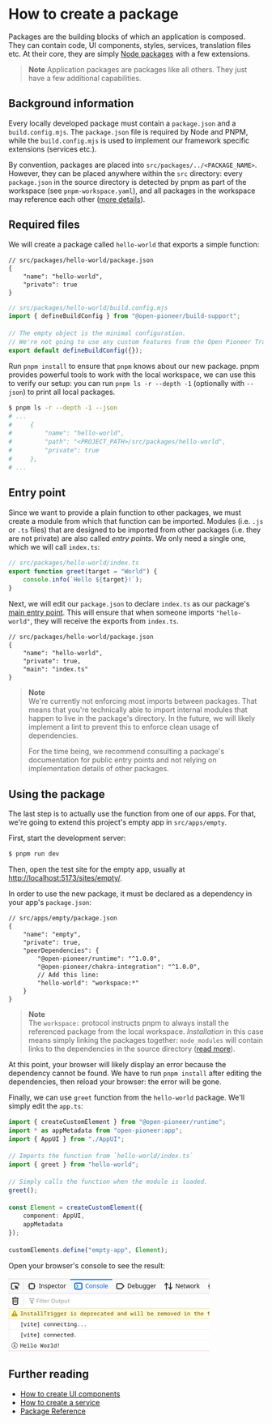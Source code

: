 # How to create a package

Packages are the building blocks of which an application is composed.
They can contain code, UI components, styles, services, translation files etc.
At their core, they are simply [Node packages](https://nodejs.org/api/packages.html) with a few extensions.

> **Note**
> Application packages are packages like all others.
> They just have a few additional capabilities.

## Background information

Every locally developed package must contain a `package.json` and a `build.config.mjs`.
The `package.json` file is required by Node and PNPM, while the `build.config.mjs` is used to implement our framework specific extensions (services etc.).

By convention, packages are placed into `src/packages/../<PACKAGE_NAME>`.
However, they can be placed anywhere within the `src` directory: every `package.json` in the source directory is detected by pnpm as part of the workspace (see `pnpm-workspace.yaml`),
and all packages in the workspace may reference each other ([more details](https://pnpm.io/workspaces)).

## Required files

We will create a package called `hello-world` that exports a simple function:

```jsonc
// src/packages/hello-world/package.json
{
    "name": "hello-world",
    "private": true
}
```

```js
// src/packages/hello-world/build.config.mjs
import { defineBuildConfig } from "@open-pioneer/build-support";

// The empty object is the minimal configuration.
// We're not going to use any custom features from the Open Pioneer Trails framework for now.
export default defineBuildConfig({});
```

Run `pnpm install` to ensure that `pnpm` knows about our new package.
pnpm provides powerful tools to work with the local workspace, we can use this to verify our setup:
you can run `pnpm ls -r --depth -1` (optionally with `--json`) to print all local packages.

```bash
$ pnpm ls -r --depth -1 --json
# ...
#     {
#         "name": "hello-world",
#         "path": "<PROJECT_PATH>/src/packages/hello-world",
#         "private": true
#     },
# ...
```

## Entry point

Since we want to provide a plain function to other packages, we must create a module from which that function can be imported.
Modules (i.e. `.js` or `.ts` files) that are designed to be imported from other packages (i.e. they are not private) are also called _entry points_.
We only need a single one, which we will call `index.ts`:

```ts
// src/packages/hello-world/index.ts
export function greet(target = "World") {
    console.info(`Hello ${target}!`);
}
```

Next, we will edit our `package.json` to declare `index.ts` as our package's [main entry point](https://docs.npmjs.com/cli/v9/configuring-npm/package-json#main).
This will ensure that when someone imports `"hello-world"`, they will receive the exports from `index.ts`.

```jsonc
// src/packages/hello-world/package.json
{
    "name": "hello-world",
    "private": true,
    "main": "index.ts"
}
```

> **Note**  
> We're currently not enforcing most imports between packages.
> That means that you're technically able to import internal modules that happen to live in the package's directory.
> In the future, we will likely implement a lint to prevent this to enforce clean usage of dependencies.
>
> For the time being, we recommend consulting a package's documentation for public entry points
> and not relying on implementation details of other packages.

## Using the package

The last step is to actually use the function from one of our apps.
For that, we're going to extend this project's empty app in `src/apps/empty`.

First, start the development server:

```bash
$ pnpm run dev
```

Then, open the test site for the empty app, usually at <http://localhost:5173/sites/empty/>.

In order to use the new package, it must be declared as a dependency in your app's `package.json`:

```jsonc
// src/apps/empty/package.json
{
    "name": "empty",
    "private": true,
    "peerDependencies": {
        "@open-pioneer/runtime": "^1.0.0",
        "@open-pioneer/chakra-integration": "^1.0.0",
        // Add this line:
        "hello-world": "workspace:*"
    }
}
```

> **Note**  
> The `workspace:` protocol instructs pnpm to always install the referenced package from the local workspace.
> _Installation_ in this case means simply linking the packages together: `node_modules` will contain links to the dependencies in the source directory ([read more](https://pnpm.io/workspaces#workspace-protocol-workspace)).

At this point, your browser will likely display an error because the dependency cannot be found.
We have to run `pnpm install` after editing the dependencies, then reload your browser: the error will be gone.

Finally, we can use `greet` function from the `hello-world` package.
We'll simply edit the `app.ts`:

```ts
import { createCustomElement } from "@open-pioneer/runtime";
import * as appMetadata from "open-pioneer:app";
import { AppUI } from "./AppUI";

// Imports the function from `hello-world/index.ts`
import { greet } from "hello-world";

// Simply calls the function when the module is loaded.
greet();

const Element = createCustomElement({
    component: AppUI,
    appMetadata
});

customElements.define("empty-app", Element);
```

Open your browser's console to see the result:

![message printed to the console](./HowToCreateAPackage_Console.png)

## Further reading

-   [How to create UI components](./HowToCreateUiComponents.md)
-   [How to create a service](./HowToCreateAService.md)
-   [Package Reference](../reference/Package.md)

